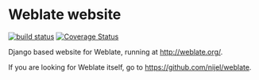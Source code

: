 # Weblate website

[![build status](https://secure.travis-ci.org/nijel/weblate-web.png)](https://travis-ci.org/nijel/weblate-web)
[![Coverage Status](http://codecov.io/github/nijel/weblate/coverage.svg?branch=master)](http://codecov.io/github/nijel/weblate?branch=master)

Django based website for Weblate, running at <http://weblate.org/>.

If you are looking for Weblate itself, go to <https://github.com/nijel/weblate>.
